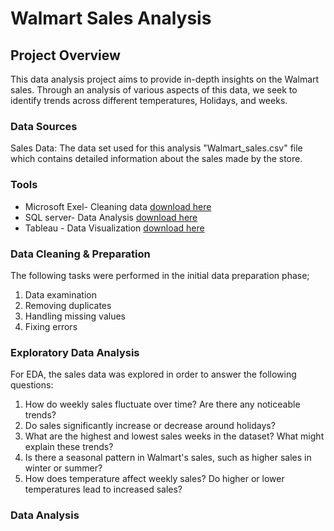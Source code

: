 # Walmart Sales Analysis

## Project Overview

This data analysis project aims to provide in-depth insights on the Walmart sales. Through an analysis of various aspects of this data, we seek to identify trends across different temperatures, Holidays, and weeks. 

### Data Sources

Sales Data: The data set used for this analysis "Walmart_sales.csv" file which contains detailed information about the sales made by the store.

### Tools
- Microsoft Exel- Cleaning data [download here](https://microsoft.com)
- SQL server- Data Analysis [download here](https://mySQL.com)
- Tableau - Data Visualization [download here](https://tableau.com)

### Data Cleaning & Preparation

The following tasks were performed in the initial data preparation phase;
1. Data examination
2. Removing duplicates
3. Handling missing values
4. Fixing errors

### Exploratory Data Analysis

 For EDA, the sales data was explored in order to answer the following questions:
 1. How do weekly sales fluctuate over time? Are there any noticeable trends?
 2. Do sales significantly increase or decrease around holidays?
 3. What are the highest and lowest sales weeks in the dataset? What might explain these trends?
 4. Is there a seasonal pattern in Walmart's sales, such as higher sales in winter or summer?
 5. How does temperature affect weekly sales? Do higher or lower temperatures lead to increased sales?

### Data Analysis



  


